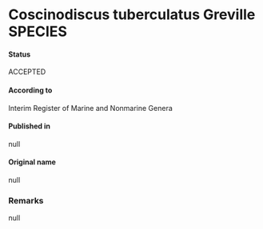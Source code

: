 Coscinodiscus tuberculatus Greville SPECIES
=======

#### Status
ACCEPTED

#### According to
Interim Register of Marine and Nonmarine Genera

#### Published in
null

#### Original name
null

### Remarks
null